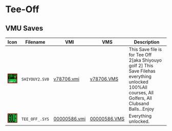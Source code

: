 # Tee-Off

## VMU Saves

| Icon | Filename | VMI | VMS | Description |
|------|----------|-----|-----|-------------|
| ![Tee-Off](../icons/SHIYOUY2.SV0.GIF) | `SHIYOUY2.SV0` | [v78706.vmi](v78706.vmi) | [v78706.VMS](v78706.VMS) | This Save file is for Tee Off 2[aka Shiyouyo golf 2] This Save Filehas everything unlocked 100%All courses, All Golfers, All Clubsand Balls...Enjoy  |
| ![Tee-Off](../icons/TEE_OFF_.SYS.GIF) | `TEE_OFF_.SYS` | [00000586.vmi](00000586.vmi) | [00000586.VMS](00000586.VMS) | Everything unlocked.  |
